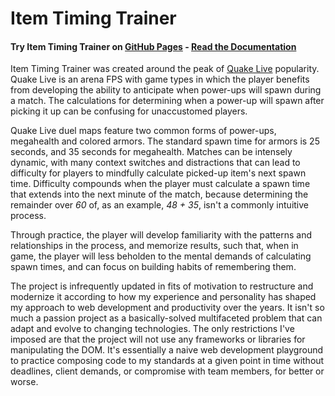 # Item Timing Trainer

#### Try Item Timing Trainer on [GitHub Pages](https://bglendenning.github.io/itemtimingtrainer/) - [Read the Documentation](https://bglendenning.github.io/itemtimingtrainer/documentation/)

Item Timing Trainer was created around the peak of [Quake Live](https://store.steampowered.com/app/282440/Quake_Live/)
popularity. Quake Live is an arena FPS with game types in which the player benefits from developing the ability to
anticipate when power-ups will spawn during a match. The calculations for determining when a power-up will spawn after
picking it up can be confusing for unaccustomed players.

Quake Live duel maps feature two common forms of power-ups, megahealth and colored armors. The standard spawn time for
armors is 25 seconds, and 35 seconds for megahealth. Matches can be intensely dynamic, with many context switches and
distractions that can lead to difficulty for players to mindfully calculate picked-up item's next spawn time. Difficulty
compounds when the player must calculate a spawn time that extends into the next minute of the match, because
determining the remainder over _60_ of, as an example, _48 + 35_, isn't a commonly intuitive process.

Through practice, the player will develop familiarity with the patterns and relationships in the process, and memorize
results, such that, when in game, the player will less beholden to the mental demands of calculating spawn times, and
can focus on building habits of remembering them.

The project is infrequently updated in fits of motivation to restructure and modernize it according to how my experience
and personality has shaped my approach to web development and productivity over the years. It isn't so much a passion
project as a basically-solved multifaceted problem that can adapt and evolve to changing technologies. The only
restrictions I've imposed are that the project will not use any frameworks or libraries for manipulating the DOM. It's
essentially a naive web development playground to practice composing code to my standards at a given point in time
without deadlines, client demands, or compromise with team members, for better or worse.
